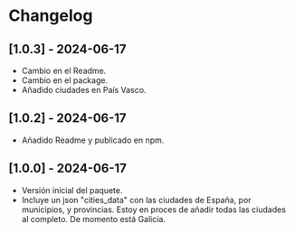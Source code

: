 # Changelog

## [1.0.3] - 2024-06-17
- Cambio en el Readme. 
- Cambio en el package. 
- Añadido ciudades en País Vasco.

## [1.0.2] - 2024-06-17
- Añadido Readme y publicado en npm.

## [1.0.0] - 2024-06-17
- Versión inicial del paquete.
- Incluye un json "cities_data" con las ciudades de España, por municipios, y provincias. Estoy en proces de añadir todas las ciudades al completo. De momento está Galicia.
  
